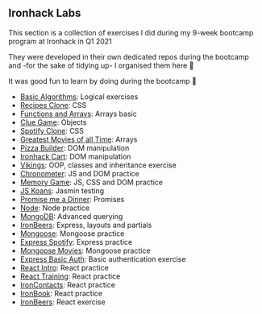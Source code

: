 ## Ironhack Labs




This section is a collection of exercises I did during my 9-week bootcamp program at Ironhack in Q1 2021

They were developed in their own dedicated repos during the bootcamp and -for the sake of tidying up- I organised them here 🧹

It was good fun to learn by doing during the bootcamp 💪




- [Basic Algorithms](https://github.com/mafebracho/lab-javascript-basic-algorithms): Logical exercises
- [Recipes Clone](https://github.com/mafebracho/lab-css-recipes-clone): CSS
- [Functions and Arrays](https://github.com/mafebracho/lab-javascript-functions-and-arrays): Arrays basic
- [Clue Game](https://github.com/mafebracho/lab-javascript-clue): Objects
- [Spotify Clone](https://github.com/mafebracho/lab-css-spotify-clone): CSS
- [Greatest Movies of all Time](https://github.com/mafebracho/lab-javascript-greatest-movies): Arrays
- [Pizza Builder](https://github.com/mafebracho/lab-dom-pizza-builder): DOM manipulation
- [Ironhack Cart](https://github.com/mafebracho/lab-dom-ironhack-cart): DOM manipulation
- [Vikings](https://github.com/mafebracho/lab-javascript-vikings): OOP, classes and inheritance exercise
- [Chronometer](https://github.com/mafebracho/lab-javascript-chronometer): JS and DOM practice
- [Memory Game](https://github.com/mafebracho/lab-javascript-memory-game): JS, CSS and DOM practice
- [JS Koans](https://github.com/mafebracho/lab-es6-javascript-koans): Jasmin testing
- [Promise me a Dinner](https://github.com/mafebracho/lab-es6-promises): Promises
- [Node](https://github.com/mafebracho/lab-intro-node): Node practice
- [MongoDB](https://github.com/mafebracho/lab-advance-querying-mongo): Advanced querying
- [IronBeers](https://github.com/mafebracho/lab-ironbeers): Express, layouts and partials
- [Mongoose](https://github.com/mafebracho/lab-mongoose-recipes): Mongoose practice
- [Express Spotify](https://github.com/mafebracho/lab-express-spotify): Express practice
- [Mongoose Movies](https://github.com/mafebracho/lab-mongoose-movies): Mongoose practice
- [Express Basic Auth](https://github.com/mafebracho/lab-express-basic-auth): Basic authentication exercise
- [React Intro](https://github.com/mafebracho/lab-hello-ironhack): React practice
- [React Training](https://github.com/mafebracho/lab-react-training): React practice
- [IronContacts](https://github.com/mafebracho/lab-react-ironcontacts): React practice
- [IronBook](https://github.com/mafebracho/ironbook): React practice
- [IronBeers](https://github.com/mafebracho/lab-react-ironbeers): React exercise

